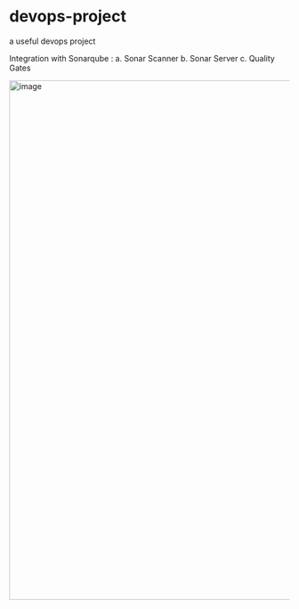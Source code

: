 # devops-project
a useful devops project 

Integration with Sonarqube :
a. Sonar Scanner
b. Sonar Server
c. Quality Gates

<img width="932" alt="image" src="https://github.com/paragpallavsingh/devops-project/assets/40052830/2d798f47-a24c-4b33-b322-8ad07e42728a">
